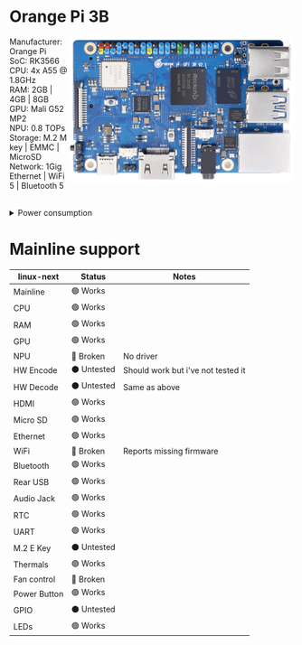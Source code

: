 # Orange Pi 3B
<img align="right" src="https://github.com/System64fumo/linux/blob/main/assets/orangepi-3b.png" width="400">

Manufacturer: Orange Pi<br/>
SoC: RK3566<br/>
CPU: 4x A55 @ 1.8GHz<br/>
RAM: 2GB | 4GB | 8GB<br/>
GPU: Mali G52 MP2<br/>
NPU: 0.8 TOPs<br/>
Storage: M.2 M key | EMMC | MicroSD<br/>
Network: 1Gig Ethernet | WiFi 5 | Bluetooth 5<br/>

<br/>

<details>
  <summary>Power consumption</summary>

  Bare board: `1.10w`<br>
  Maxed out: `5.13w`<br><br>

  ### Bare board
  Board powered on in a headless environment and the CPU set to powersave governor.<br>
  No desktop, No HDMI, No external peripherals, Passive cooling, MicroSD boot device, No Wireless/Wired communication.<br>

  ### Maxed out
  GUI desktop and CPU set to performance governor.<br>
  glmark2-wayland, stress --vm 4 --vm-bytes 128M -c 4, iperf3 --bidir, And active cooling.<br>

  ### Notes
  Unfortunately i don't have another M.2 SSD to test this with so storage/Disk IO is omitted from this test.<br>
  WiFi doesn't seem to work in mainline, Unless i'm doing something wrong, Radio (WiFi/Bluetooth) are omitted.<br>
  NPU Driver is not in mainline currently so that's also omitted.<br>
</details>

# Mainline support
| linux-next   | Status      | Notes                                   |
|--------------|-------------|-----------------------------------------|
| Mainline     | 🟢 Works    |                                         |
| CPU          | 🟢 Works    |                                         |
| RAM          | 🟢 Works    |                                         |
| GPU          | 🟢 Works    |                                         |
| NPU          | 🔴 Broken   | No driver                               |
| HW Encode    | ⚫ Untested | Should work but i've not tested it      |
| HW Decode    | ⚫ Untested | Same as above                           |
| HDMI         | 🟢 Works    |                                         |
| Micro SD     | 🟢 Works    |                                         |
| Ethernet     | 🟢 Works    |                                         |
| WiFi         | 🔴 Broken   | Reports missing firmware                |
| Bluetooth    | 🟢 Works    |                                         |
| Rear USB     | 🟢 Works    |                                         |
| Audio Jack   | 🟢 Works    |                                         |
| RTC          | 🟢 Works    |                                         |
| UART         | 🟢 Works    |                                         |
| M.2 E Key    | ⚫ Untested |                                         |
| Thermals     | 🟢 Works    |                                         |
| Fan control  | 🔴 Broken   |                                         |
| Power Button | 🟢 Works    |                                         |
| GPIO         | ⚫ Untested |                                         |
| LEDs         | 🟢 Works    |                                         |
